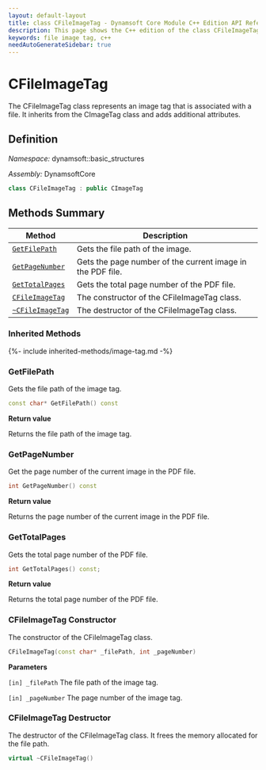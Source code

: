 ```yaml
---
layout: default-layout
title: class CFileImageTag - Dynamsoft Core Module C++ Edition API Reference
description: This page shows the C++ edition of the class CFileImageTag in Dynamsoft Core Module.
keywords: file image tag, c++
needAutoGenerateSidebar: true
---
```


# CFileImageTag

The CFileImageTag class represents an image tag that is associated with a file. It inherits from the CImageTag class and adds additional attributes.

## Definition

*Namespace:* dynamsoft::basic_structures

*Assembly:* DynamsoftCore

```cpp
class CFileImageTag : public CImageTag
```

## Methods Summary

| Method               | Description |
|----------------------|-------------|
| [`GetFilePath`](#getfilepath) | Gets the file path of the image.|
| [`GetPageNumber`](#getpagenumber) | Gets the page number of the current image in the PDF file. |
| [`GetTotalPages`](#gettotalpages) | Gets the total page number of the PDF file. |
| [`CFileImageTag`](#cfileimagetag-constructor) | The constructor of the CFileImageTag class. |
| [`~CFileImageTag`](#cfileimagetag-destructor) | The destructor of the CFileImageTag class. |

### Inherited Methods

{%- include inherited-methods/image-tag.md -%}

### GetFilePath

Gets the file path of the image tag.

```cpp
const char* GetFilePath() const
```

**Return value**

Returns the file path of the image tag.

### GetPageNumber

Get the page number of the current image in the PDF file.

```cpp
int GetPageNumber() const
```

**Return value**

Returns the page number of the current image in the PDF file.

### GetTotalPages

Gets the total page number of the PDF file.

```cpp
int GetTotalPages() const;
```

**Return value**

Returns the total page number of the PDF file.

### CFileImageTag Constructor

The constructor of the CFileImageTag class.

```cpp
CFileImageTag(const char* _filePath, int _pageNumber)
```

**Parameters**

`[in] _filePath` The file path of the image tag.

`[in] _pageNumber` The page number of the image tag.

### CFileImageTag Destructor

The destructor of the CFileImageTag class. It frees the memory allocated for the file path.

```cpp
virtual ~CFileImageTag()
```
